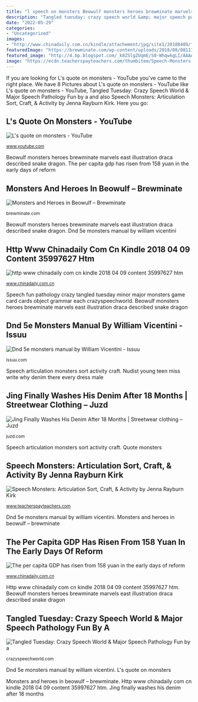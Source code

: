 ```yaml
---
title: "l speech on monsters Beowulf monsters heroes brewminate marvels east illustration draca described snake dragon"
description: "Tangled tuesday: crazy speech world &amp; major speech pathology fun by a"
date: "2022-05-29"
categories:
- "Uncategorized"
images:
- "http://www.chinadaily.com.cn/kindle/attachement/jpg/site1/20180409/f04da2db11221c34ee9826.jpg"
featuredImage: "https://brewminate.com/wp-content/uploads/2018/08/081118-33-Literature-History-Mythology-Beowulf-Medieval-Middle-Ages.jpg"
featured_image: "http://4.bp.blogspot.com/_k8ZSlgZUqmE/S0-WhqwkgLI/AAAAAAAAAEE/_IBZd-lQxpU/s400/5.JPG"
image: "https://ecdn.teacherspayteachers.com/thumbitem/Speech-Monsters-Articulation-Sort-Craft-Activity-2172702-1541365438/original-2172702-2.jpg"
---
```


If you are looking for L&#039;s quote on monsters - YouTube you've came to the right place. We have 8 Pictures about L&#039;s quote on monsters - YouTube like L&#039;s quote on monsters - YouTube, Tangled Tuesday: Crazy Speech World &amp; Major Speech Pathology Fun by a and also Speech Monsters: Articulation Sort, Craft, &amp; Activity by Jenna Rayburn Kirk. Here you go:

## L&#039;s Quote On Monsters - YouTube

![L&#039;s quote on monsters - YouTube](https://i.ytimg.com/vi/nWaAWyCWtTg/maxresdefault.jpg "Beowulf monsters heroes brewminate marvels east illustration draca described snake dragon")

<small>www.youtube.com</small>

Beowulf monsters heroes brewminate marvels east illustration draca described snake dragon. The per capita gdp has risen from 158 yuan in the early days of reform

## Monsters And Heroes In Beowulf – Brewminate

![Monsters and Heroes in Beowulf – Brewminate](https://brewminate.com/wp-content/uploads/2018/08/081118-33-Literature-History-Mythology-Beowulf-Medieval-Middle-Ages.jpg "Jing finally washes his denim after 18 months")

<small>brewminate.com</small>

Beowulf monsters heroes brewminate marvels east illustration draca described snake dragon. Dnd 5e monsters manual by william vicentini

## Http Www Chinadaily Com Cn Kindle 2018 04 09 Content 35997627 Htm

![http www chinadaily com cn kindle 2018 04 09 content 35997627 htm](http://www.chinadaily.com.cn/kindle/attachement/jpg/site1/20180409/f04da2db11221c34ee9826.jpg "Speech monsters: articulation sort, craft, &amp; activity by jenna rayburn kirk")

<small>www.chinadaily.com.cn</small>

Speech fun pathology crazy tangled tuesday minor major monsters game card cards object grammar each crazyspeechworld. Beowulf monsters heroes brewminate marvels east illustration draca described snake dragon

## Dnd 5e Monsters Manual By William Vicentini - Issuu

![Dnd 5e monsters manual by William Vicentini - Issuu](https://image.isu.pub/160316145445-bf60af89f73e787ee74dafa75918d411/jpg/page_194_thumb_large.jpg "Tangled tuesday: crazy speech world &amp; major speech pathology fun by a")

<small>issuu.com</small>

Speech articulation monsters sort activity craft. Nudist young teen miss write why denim there every dress male

## Jing Finally Washes His Denim After 18 Months | Streetwear Clothing – Juzd

![Jing Finally Washes His Denim After 18 Months | Streetwear clothing – Juzd](http://4.bp.blogspot.com/_k8ZSlgZUqmE/S0-WhqwkgLI/AAAAAAAAAEE/_IBZd-lQxpU/s400/5.JPG "Speech articulation monsters sort activity craft")

<small>juzd.com</small>

Speech articulation monsters sort activity craft. Quote monsters

## Speech Monsters: Articulation Sort, Craft, &amp; Activity By Jenna Rayburn Kirk

![Speech Monsters: Articulation Sort, Craft, &amp; Activity by Jenna Rayburn Kirk](https://ecdn.teacherspayteachers.com/thumbitem/Speech-Monsters-Articulation-Sort-Craft-Activity-2172702-1541365438/original-2172702-2.jpg "Beowulf monsters heroes brewminate marvels east illustration draca described snake dragon")

<small>www.teacherspayteachers.com</small>

Dnd 5e monsters manual by william vicentini. Monsters and heroes in beowulf – brewminate

## The Per Capita GDP Has Risen From 158 Yuan In The Early Days Of Reform

![The per capita GDP has risen from 158 yuan in the early days of reform](http://www.chinadaily.com.cn/kindle/attachement/jpg/site1/20190907/00221917e13e1edd2a2b11.jpg "Quote monsters")

<small>www.chinadaily.com.cn</small>

Http www chinadaily com cn kindle 2018 04 09 content 35997627 htm. Beowulf monsters heroes brewminate marvels east illustration draca described snake dragon

## Tangled Tuesday: Crazy Speech World &amp; Major Speech Pathology Fun By A

![Tangled Tuesday: Crazy Speech World &amp; Major Speech Pathology Fun by a](https://crazyspeechworld.com/wp-content/uploads/2013/02/monsters11.png "Quote monsters")

<small>crazyspeechworld.com</small>

Dnd 5e monsters manual by william vicentini. L&#039;s quote on monsters

Monsters and heroes in beowulf – brewminate. Http www chinadaily com cn kindle 2018 04 09 content 35997627 htm. Jing finally washes his denim after 18 months
